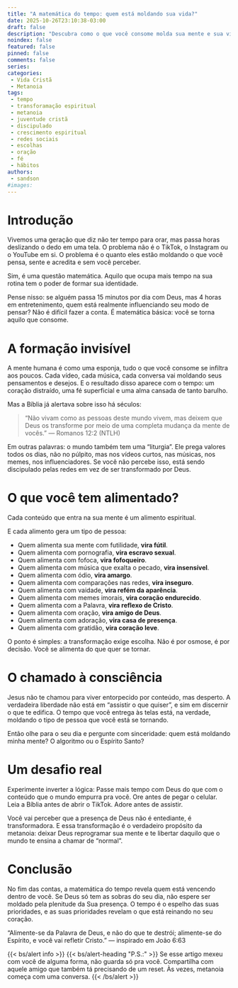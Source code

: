 ```yaml
---
title: "A matemática do tempo: quem está moldando sua vida?"
date: 2025-10-26T23:10:38-03:00
draft: false
description: "Descubra como o que você consome molda sua mente e sua vida. Escolhas intencionais transformam quem você é."
noindex: false
featured: false
pinned: false
comments: false
series:
categories:
 - Vida Cristã
 - Metanoia
tags:
 - tempo
 - transforamação espiritual
 - metanoia
 - juventude cristã
 - discipulado
 - crescimento espiritual
 - redes sociais
 - escolhas
 - oração
 - fé
 - hábitos
authors:
 - sandson
#images:
---
```

# Introdução

Vivemos uma geração que diz não ter tempo para orar, mas passa horas deslizando o dedo em uma tela. O problema não é o TikTok, o Instagram ou o YouTube em si. O problema é o quanto eles estão moldando o que você pensa, sente e acredita e sem você perceber.

Sim, é uma questão matemática.
Aquilo que ocupa mais tempo na sua rotina tem o poder de formar sua identidade.

Pense nisso: se alguém passa 15 minutos por dia com Deus, mas 4 horas em entretenimento, quem está realmente influenciando seu modo de pensar?
Não é difícil fazer a conta.
É matemática básica: você se torna aquilo que consome.

# A formação invisível

A mente humana é como uma esponja, tudo o que você consome se infiltra aos poucos. Cada vídeo, cada música, cada conversa vai moldando seus pensamentos e desejos.
E o resultado disso aparece com o tempo:
um coração distraído, uma fé superficial e uma alma cansada de tanto barulho.

Mas a Bíblia já alertava sobre isso há séculos:

> “Não vivam como as pessoas deste mundo vivem, mas deixem que Deus os transforme por meio de uma completa mudança da mente de vocês.” — Romanos 12:2 (NTLH)

Em outras palavras: o mundo também tem uma “liturgia”.
Ele prega valores todos os dias, não no púlpito, mas nos vídeos curtos, nas músicas, nos memes, nos influenciadores.
Se você não percebe isso, está sendo discipulado pelas redes em vez de ser transformado por Deus.

# O que você tem alimentado?

Cada conteúdo que entra na sua mente é um alimento espiritual.

E cada alimento gera um tipo de pessoa:

- Quem alimenta sua mente com futilidade, **vira fútil**.  
- Quem alimenta com pornografia, **vira escravo sexual**.  
- Quem alimenta com fofoca, **vira fofoqueiro**.  
- Quem alimenta com música que exalta o pecado, **vira insensível**.  
- Quem alimenta com ódio, **vira amargo**.  
- Quem alimenta com comparações nas redes, **vira inseguro**.  
- Quem alimenta com vaidade, **vira refém da aparência**.  
- Quem alimenta com memes imorais, **vira coração endurecido**.  
- Quem alimenta com a Palavra, **vira reflexo de Cristo**.  
- Quem alimenta com oração, **vira amigo de Deus**.  
- Quem alimenta com adoração, **vira casa de presença**.  
- Quem alimenta com gratidão, **vira coração leve**.

O ponto é simples: a transformação exige escolha.
Não é por osmose, é por decisão.
Você se alimenta do que quer se tornar.

# O chamado à consciência

Jesus não te chamou para viver entorpecido por conteúdo, mas desperto.
A verdadeira liberdade não está em “assistir o que quiser”, e sim em discernir o que te edifica.
O tempo que você entrega às telas está, na verdade, moldando o tipo de pessoa que você está se tornando.

Então olhe para o seu dia e pergunte com sinceridade:
quem está moldando minha mente? O algoritmo ou o Espírito Santo?

# Um desafio real

Experimente inverter a lógica:
Passe mais tempo com Deus do que com o conteúdo que o mundo empurra pra você.
Ore antes de pegar o celular.
Leia a Bíblia antes de abrir o TikTok.
Adore antes de assistir.

Você vai perceber que a presença de Deus não é entediante, é transformadora.
E essa transformação é o verdadeiro propósito da metanoia: deixar Deus reprogramar sua mente e te libertar daquilo que o mundo te ensina a chamar de “normal”.

# Conclusão

No fim das contas, a matemática do tempo revela quem está vencendo dentro de você.
Se Deus só tem as sobras do seu dia, não espere ser moldado pela plenitude da Sua presença.
O tempo é o espelho das suas prioridades, e as suas prioridades revelam o que está reinando no seu coração.

“Alimente-se da Palavra de Deus, e não do que te destrói; alimente-se do Espírito, e você vai refletir Cristo.” — inspirado em João 6:63

{{< bs/alert info >}}
{{< bs/alert-heading "P.S.:" >}}
Se esse artigo mexeu com você de alguma forma, não guarda só pra você. Compartilha com aquele amigo que também tá precisando de um reset. Às vezes, metanoia começa com uma conversa.
{{< /bs/alert >}}
